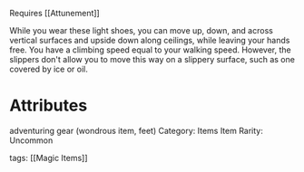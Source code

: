 Requires [[Attunement]]

While you wear these light shoes, you can move up, down, and across vertical surfaces and upside down along ceilings, while leaving your hands free. You have a climbing speed equal to your walking speed. However, the slippers don't allow you to move this way on a slippery surface, such as one covered by ice or oil.

# Attributes
adventuring gear (wondrous item, feet)
Category: Items
Item Rarity: Uncommon

tags: [[Magic Items]]